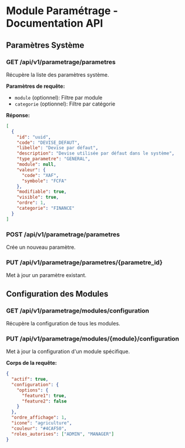 # Module Paramétrage - Documentation API

## Paramètres Système

### GET /api/v1/parametrage/parametres
Récupère la liste des paramètres système.

**Paramètres de requête:**
- `module` (optionnel): Filtre par module
- `categorie` (optionnel): Filtre par catégorie

**Réponse:**
```json
[
  {
    "id": "uuid",
    "code": "DEVISE_DEFAUT",
    "libelle": "Devise par défaut",
    "description": "Devise utilisée par défaut dans le système",
    "type_parametre": "GENERAL",
    "module": null,
    "valeur": {
      "code": "XAF",
      "symbole": "FCFA"
    },
    "modifiable": true,
    "visible": true,
    "ordre": 1,
    "categorie": "FINANCE"
  }
]
```

### POST /api/v1/parametrage/parametres
Crée un nouveau paramètre.

### PUT /api/v1/parametrage/parametres/{parametre_id}
Met à jour un paramètre existant.

## Configuration des Modules

### GET /api/v1/parametrage/modules/configuration
Récupère la configuration de tous les modules.

### PUT /api/v1/parametrage/modules/{module}/configuration
Met à jour la configuration d'un module spécifique.

**Corps de la requête:**
```json
{
  "actif": true,
  "configuration": {
    "options": {
      "feature1": true,
      "feature2": false
    }
  },
  "ordre_affichage": 1,
  "icone": "agriculture",
  "couleur": "#4CAF50",
  "roles_autorises": ["ADMIN", "MANAGER"]
}
```